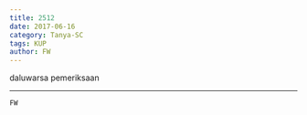 ```yaml
---
title: 2512
date: 2017-06-16
category: Tanya-SC
tags: KUP
author: FW
---
```


daluwarsa pemeriksaan

---



`FW`

